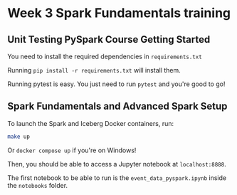 # Week 3 Spark Fundamentals training

## Unit Testing PySpark Course Getting Started

You need to install the required dependencies in `requirements.txt`

Running `pip install -r requirements.txt` will install them.

Running pytest is easy. You just need to run `pytest` and you're good to go!



## Spark Fundamentals and Advanced Spark Setup

To launch the Spark and Iceberg Docker containers, run:

```bash
make up
```

Or `docker compose up` if you're on Windows!

Then, you should be able to access a Jupyter notebook at `localhost:8888`.

The first notebook to be able to run is the `event_data_pyspark.ipynb` inside the `notebooks` folder.